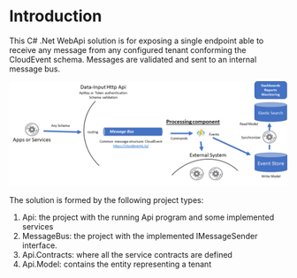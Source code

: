 # Introduction 
This C# .Net WebApi solution is for exposing a single endpoint able to receive any message from any configured tenant conforming the CloudEvent schema. Messages are validated and sent to an internal message bus.   
  
![Digital Messaging Architecture](./messaging-architecture-cqrs.png)
  
The solution is formed by the following project types:
1. Api: the project with the running Api program and some implemented services 
2. MessageBus: the project with the implemented IMessageSender interface. 
2. Api.Contracts: where all the service contracts are defined 
3. Api.Model: contains the entity representing a tenant 